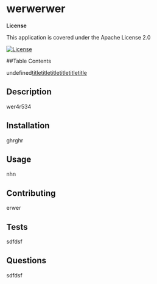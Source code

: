 # werwerwer

**License**

This application is covered under the Apache License 2.0

[![License](https://img.shields.io/badge/License-Apache_2.0-yellowgreen.svg)](https://opensource.org/licenses/Apache-2.0)

##Table Contents

undefined[title](#installation)[title](#usage)[title](#license)[title](#contributing)[title](#test)[title](#question)

## Description

wer4r534

## Installation

ghrghr

## Usage

nhn

## Contributing

erwer

## Tests

sdfdsf

## Questions

sdfdsf